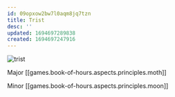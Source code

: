 ```yaml
---
id: 09opxow2bw7l0aqm8jq7tzn
title: Trist
desc: ''
updated: 1694697289838
created: 1694697247916
---
```

![trist](/assets/icon-trist.png)

Major [[games.book-of-hours.aspects.principles.moth]]

Minor [[games.book-of-hours.aspects.principles.moon]]

